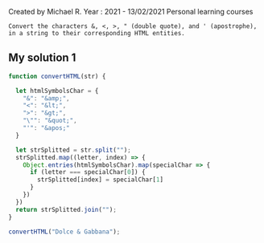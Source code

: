 Created by Michael R. Year : 2021 - 13/02/2021 Personal learning courses

```
Convert the characters &, <, >, " (double quote), and ' (apostrophe), in a string to their corresponding HTML entities.
```

## My solution 1

```javascript
function convertHTML(str) {

  let htmlSymbolsChar = {
    "&": "&amp;",
    "<": "&lt;",
    ">": "&gt;",
    "\"": "&quot;",
    "'": "&apos;"
  }

  let strSplitted = str.split("");
  strSplitted.map((letter, index) => {
    Object.entries(htmlSymbolsChar).map(specialChar => {
      if (letter === specialChar[0]) {
        strSplitted[index] = specialChar[1]
      }
    })
  })
  return strSplitted.join("");
}

convertHTML("Dolce & Gabbana");
```
